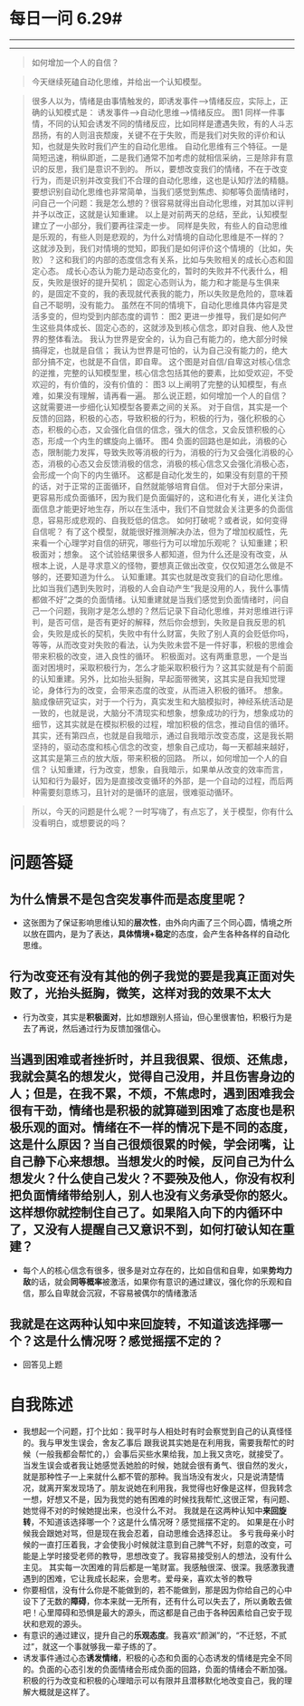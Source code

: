 # 每日一问 6.29# 

---
<!-- toc -->
---

>如何增加一个人的自信？

>今天继续死磕自动化思维，并给出一个认知模型。

>很多人以为，情绪是由事情触发的，即诱发事件——>情绪反应，实际上，正确的认知模式是： 诱发事件——>自动化思维——>情绪反应。
图1 
>同样一件事情，不同的认知会诱发不同的情绪反应，比如同样是遭遇失败，有的人斗志昂扬，有的人则沮丧颓废，关键不在于失败，而是我们对失败的评价和认知，也就是失败时我们产生的自动化思维。
自动化思维有三个特征。一是简短迅速，稍纵即逝，二是我们通常不加考虑的就相信采纳，三是除非有意识的反思，我们是意识不到的。
所以，要想改变我们的情绪，不在于改变行为，而是识别并改变我们不合理的自动化思维，这也是认知疗法的精髓。
要想识别自动化思维也非常简单，当我们感觉到焦虑、抑郁等负面情绪时，问自己一个问题：我是怎么想的？很容易就得出自动化思维，对其加以评判并予以改正，这就是认知重建。
>以上是对前两天的总结，至此，认知模型建立了一小部分，我们要再往深走一步。
同样是失败，有些人的自动思维是乐观的，有些人则是悲观的，为什么对情境的自动化思维是不一样的？
这就涉及到，我们对情境的觉知，即我们是如何评价这个情境的（比如，失败）？这和我们的内部的态度信念有关系，比如与失败相关的成长心态和固定心态。
成长心态认为能力是动态变化的，暂时的失败并不代表什么，相反，失败是很好的提升契机； 
固定心态则认为，能力和才能是与生俱来的，是固定不变的，我的表现就代表我的能力，所以失败是危险的，意味着自己不聪明，没有能力。
虽然在不同的情境下，自动化思维具体内容是灵活多变的，但均受到内部态度的调节：
>图2
>更进一步推导，我们是如何产生这些具体成长、固定心态的，这就涉及到核心信念，即对自我、他人及世界的整体看法。
我认为世界是安全的，认为自己有能力的，绝大部分时候搞得定，也就是自信；
我认为世界是可怕的，认为自己没有能力的，绝大部分搞不定，也就是不自信，即自卑。
这个图是对自信/自卑这对核心信念的逆推，完整的认知模型里，核心信念包括其他的要素，比如受欢迎，不受欢迎的，有价值的，没有价值的：
>图3
>以上阐明了完整的认知模型，有点难，如果没有理解，请再看一遍。
那么说正题，如何增加一个人的自信？这就需要进一步细化认知模型各要素之间的关系。
>对于自信，其实是一个反馈的回路，积极的心态，导致积极的行为，积极的行为，强化积极的心态，积极的心态，又会强化自信的信念，强大的信念，又会反馈积极的心态，形成一个内生的螺旋向上循环。
>图4
>负面的回路也是如此，消极的心态，限制能力发挥，导致失败等消极的行为，消极的行为又会强化消极的心态，消极的心态又会反馈消极的信念，消极的核心信念又会强化消极心态，会形成一个向下的内生循环。
这都是自动化发生的，如果没有刻意的干预的话，对于正常的正面循环，自然就能够培育自信。
>但对于大部分来讲，更容易形成负面循环，因为我们是负面偏好的，这和进化有关，进化关注负面信息才能更好地生存，所以在生活中，我们不自觉就会关注更多的负面信息，容易形成悲观的、自我贬低的信念。
如何打破呢？或者说，如何变得自信呢？
>有了这个模型，就能很好推测解决办法，但为了增加权威性，先来看一个心理学对自信的研究，哪些行为可以增加乐观呢？
>认知重建；积极面对；想象。
这个试验结果很多人都知道，但为什么还是没有改变，从根本上说，人是寻求意义的怪物，要想真正做出改变，仅仅知道怎么做是不够的，还要知道为什么。
认知重建。其实也就是改变我们的自动化思维。比如当我们遇到失败时，消极的人会自动产生“我是没用的人，我什么事情都做不好”之类的负面情绪。认知重建就是当我们感觉到负面情绪时，问自己一个问题，我刚才是怎么想的？然后记录下自动化思维，并对思维进行评判，是否可信，是否有更好的解释，然后你会想到，失败是自我反思的机会，失败是成长的契机，失败中有什么财富，失败了别人真的会贬低你吗，等等，从而改变对失败的看法，认为失败未尝不是一件好事，积极的思维会带来积极的改变，进入良性的循环。
积极面对。这有两重意思，一个是当面对困境时，采取积极行为，怎么才能采取积极行为？这其实就是有个前面的认知重建。另外，比如抬头挺胸，早起面带微笑，这其实是自我知觉理论，身体行为的改变，会带来态度的改变，从而进入积极的循环。
想象。脑成像研究证实，对于一个行为，真实发生和大脑模拟时，神经系统活动是一致的，也就是说，大脑分不清现实和想象，想象成功的行为，想象成功的细节，这其实就是在模拟积极的过程，增加积极的信念，推动自信的循环。
其实，还有第四点，也就是自我暗示，通过自我暗示改变态度，这是我长期坚持的，驱动态度和核心信念的改变，想象自己成功，每一天都越来越好，这其实是第三点的放大版，带来积极的回路。
所以，如何增加一个人的自信？ 认知重建，行为改变，想象，自我暗示，如果单从改变的效率而言，认知和行为最好，因为是直接改变循环的外部，是一个自动的过程，而后两种需要刻意练习，且针对的是循环的底层，很难驱动循环。

>所以，今天的问题是什么呢？一时写嗨了，有点忘了，关于模型，你有什么没看明白，或想要说的吗？
# 问题答疑
## 为什么情景不是包含突发事件而是态度里呢？
- 这张图为了保证影响思维认知的**层次性**，由外向内画了三个同心圆，情境之所以放在圆内，是为了表达，**具体情境+稳定**的态度，会产生各种各样的自动化思维。
## 行为改变还有没有其他的例子我觉的要是我真正面对失败了，光抬头挺胸，微笑，这样对我的效果不太大
- 行为改变，其实是**积极面对**，比如想跟别人搭讪，但心里很害怕，积极行为是去了再说，然后通过行为反馈加强信心。
##   当遇到困难或者挫折时，并且我很累、很烦、还焦虑，我就会莫名的想发火，觉得自己没用，并且伤害身边的人；但是，在我不累，不烦，不焦虑时，遇到困难我会很有干劲，情绪也是积极的就算碰到困难了态度也是积极乐观的面对。情绪在不一样的情况下是不同的态度，这是什么原因？当自己很烦很累的时候，学会闭嘴，让自己静下心来想想。当想发火的时候，反问自己为什么想发火？什么使自己发火？不要殃及他人，你没有权利把负面情绪带给别人，别人也没有义务承受你的怒火。这样想你就控制住自己了。如果陷入向下的内循环中了，又没有人提醒自己又意识不到，如何打破认知在重建？
- 每个人的核心信念有很多，很多是对立存在的，比如自信和自卑，如果**势均力敌**的话，就会**同等概率**被激活，如果你有意识的通过建议，强化你的乐观和自信，那么自卑就会沉寂，不容易被偶尔的情绪激活
##  我就是在这两种认知中来回旋转，不知道该选择哪一个？这是什么情况呀？感觉摇摆不定的？
- 回答见上题
# 自我陈述
- 我想起一个问题，打个比如：我平时与人相处时有时会察觉到自己的认真怪怪的。我与甲发生误会，舍友乙事后 跟我说其实她是在利用我，需要我帮忙的时候（一般我都会帮忙的，）会事后买些水果给我，加上我又贪吃，就接受了。当发生误会或者我让她感觉丢她脸的时候，她就会很有勇气、很自然的发火，就是那种性子一上来就什么都不管的那种。我当场没有发火，只是说清楚情况，就离开案发现场了。朋友说她在利用我，我觉得也好像是这样，但我转念一想，好想又不是，因为我觉的她有困难的时候找我帮忙,这很正常，有问题、她觉得不对的时候她提出来，也没什么不对。
   我就是在这两种认知中**来回旋转**，不知道该选择哪一个？这是什么情况呀？感觉摇摆不定的。
 如果是在小时候我会跟她对骂，但是现在我会忍着，自动思维会选择忍让。
 多亏我母亲小时候的一直打压着我，才会使我小时候就注意到自己脾气不好，刻意的改变，可能是上学时接受老师的教导，思想改变了。我容易接受别人的想法，没有什么主见。
  其实每一次困难的背后都是一笔财富。我感触很深、很深。我感激我遭遇到的困难，它让我成长起来，会思考。爱母亲，喜欢太爷的教导
- 你要相信，没有什么你是不能做到的，若不能做到，那是因为你给自己的心中设下了无数的**障碍**，你本来就一无所有，还有什么可以失去了，所以勇敢去做吧！心里障碍和恐惧是最大的源头，而这都是自己由于各种因素给自己安于现状和悲观的源头。
- 有意识的通过建议，提升自己的**乐观态度**。我喜欢“颜渊”的，“不迁怒，不贰过”，就这一个事就够我一辈子练的了。
- 诱发事件通过心态**诱发情绪**，积极的心态和负面的心态诱发的情绪是完全不同的。负面的心态引发的负面情绪会形成负面的回路，负面的情绪会不断加强。积极的行为改变和积极的心理暗示可以有限并且潜移默化地改变自己，我的理解大概就是这样了。
